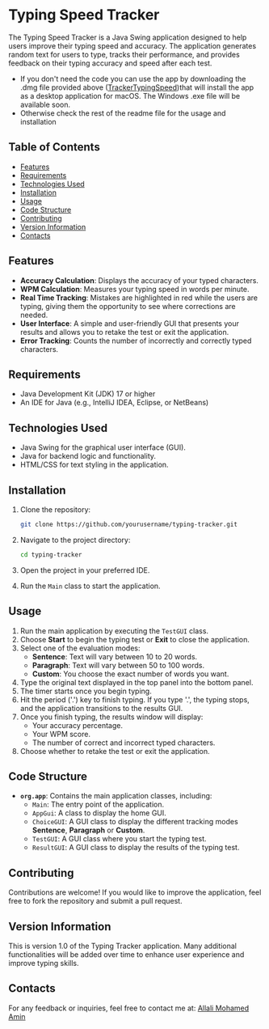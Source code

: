 # Typing Speed Tracker

The Typing Speed Tracker is a Java Swing application designed to help users improve their typing speed and accuracy. The application generates random text for users to type, tracks their performance, and provides feedback on their typing accuracy and speed after each test.

- If you don't need the code you can use the app by downloading the .dmg file provided above (<a href="https://github.com/allaliamine/Typing-Speed-App/blob/main/TypingSpeedTracker-1.0.dmg">TrackerTypingSpeed</a>)that will install the app as a desktop application for macOS. 
The Windows .exe file will be available soon.
- Otherwise check the rest of the readme file for the usage and installation

## Table of Contents

- [Features](#features)
- [Requirements](#requirements)
- [Technologies Used](#technologies-used)
- [Installation](#installation)
- [Usage](#usage)
- [Code Structure](#code-structure)
- [Contributing](#contributing)
- [Version Information](#version-information)
- [Contacts](#contacts)


## Features

- **Accuracy Calculation**: Displays the accuracy of your typed characters.
- **WPM Calculation**: Measures your typing speed in words per minute.
- **Real Time Tracking**: Mistakes are highlighted in red while the users are typing, giving them the opportunity to see where corrections are needed.
- **User Interface**: A simple and user-friendly GUI that presents your results and allows you to retake the test or exit the application.
- **Error Tracking**: Counts the number of incorrectly and correctly typed characters.

## Requirements

- Java Development Kit (JDK) 17 or higher
- An IDE for Java (e.g., IntelliJ IDEA, Eclipse, or NetBeans)

## Technologies Used

- Java Swing for the graphical user interface (GUI).
- Java for backend logic and functionality.
- HTML/CSS for text styling in the application.

## Installation

1. Clone the repository:
   ```bash
   git clone https://github.com/yourusername/typing-tracker.git
   ```
   
2. Navigate to the project directory:
   ```bash
   cd typing-tracker
   ```

3. Open the project in your preferred IDE.

4. Run the `Main` class to start the application.

## Usage

1. Run the main application by executing the `TestGUI` class.
2. Choose **Start** to begin the typing test or **Exit** to close the application.
3. Select one of the evaluation modes:
   - **Sentence**: Text will vary between 10 to 20 words.
   - **Paragraph**: Text will vary between 50 to 100 words.
   - **Custom**: You choose the exact number of words you want.
4. Type the original text displayed in the top panel into the bottom panel.
5. The timer starts once you begin typing.
6. Hit the period ('.') key to finish typing. If you type '.', the typing stops, and the application transitions to the results GUI.
7. Once you finish typing, the results window will display:
   - Your accuracy percentage.
   - Your WPM score.
   - The number of correct and incorrect typed characters.
8. Choose whether to retake the test or exit the application.

## Code Structure

- **`org.app`**: Contains the main application classes, including:
  - `Main`: The entry point of the application.
  - `AppGui`: A class to display the home GUI.
  - `ChoiceGUI`: A GUI class to display the different tracking modes **Sentence**, **Paragraph** or **Custom**.
  - `TestGUI`: A GUI class where you start the typing test.
  - `ResultGUI`: A GUI class to display the results of the typing test.

## Contributing

Contributions are welcome! If you would like to improve the application, feel free to fork the repository and submit a pull request.

## Version Information

This is version 1.0 of the Typing Tracker application. Many additional functionalities will be added over time to enhance user experience and improve typing skills.

## Contacts

For any feedback or inquiries, feel free to contact me at:
[Allali Mohamed Amin](https://www.linkedin.com/in/m-amin-allali/)


